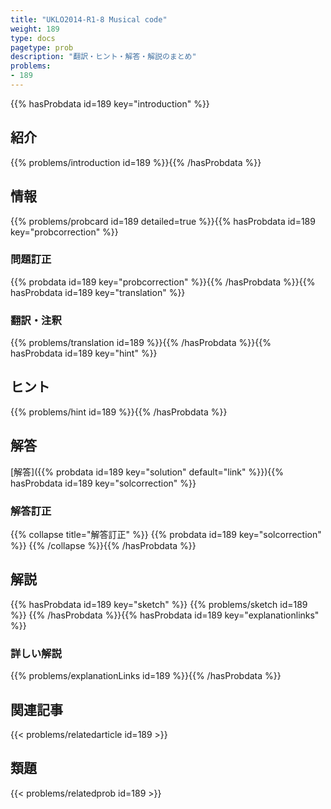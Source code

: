 ```yaml
---
title: "UKLO2014-R1-8 Musical code"
weight: 189
type: docs
pagetype: prob
description: "翻訳・ヒント・解答・解説のまとめ"
problems: 
- 189
---
```


{{% hasProbdata id=189 key="introduction" %}}

## 紹介

{{% problems/introduction id=189 %}}{{% /hasProbdata %}}

## 情報

{{% problems/probcard id=189 detailed=true %}}{{% hasProbdata id=189 key="probcorrection" %}}

### 問題訂正

{{% probdata id=189 key="probcorrection" %}}{{% /hasProbdata %}}{{% hasProbdata id=189 key="translation" %}}

### 翻訳・注釈

{{% problems/translation id=189 %}}{{% /hasProbdata %}}{{% hasProbdata id=189 key="hint" %}}

## ヒント

{{% problems/hint id=189 %}}{{% /hasProbdata %}}

## 解答

[解答]({{% probdata id=189 key="solution" default="link" %}}){{% hasProbdata id=189 key="solcorrection" %}}

### 解答訂正

{{% collapse title="解答訂正" %}}
{{% probdata id=189 key="solcorrection" %}}
{{% /collapse %}}{{% /hasProbdata %}}

## 解説

{{% hasProbdata id=189 key="sketch" %}}
{{% problems/sketch id=189 %}}
{{% /hasProbdata %}}{{% hasProbdata id=189 key="explanationlinks" %}}

### 詳しい解説

{{% problems/explanationLinks id=189 %}}{{% /hasProbdata %}}

## 関連記事

{{< problems/relatedarticle id=189 >}}

## 類題

{{< problems/relatedprob id=189 >}}
